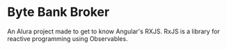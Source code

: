 # Byte Bank Broker

An Alura project made to get to know Angular's RXJS. RxJS is a library for reactive programming using Observables.

